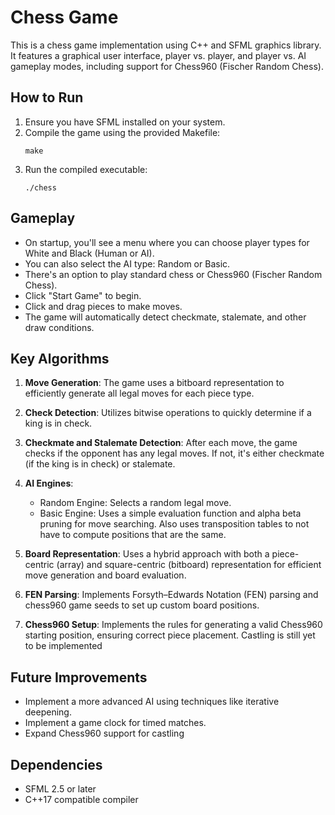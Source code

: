 # Chess Game

This is a chess game implementation using C++ and SFML graphics library. It features a graphical user interface, player vs. player, and player vs. AI gameplay modes, including support for Chess960 (Fischer Random Chess).

## How to Run

1. Ensure you have SFML installed on your system.
2. Compile the game using the provided Makefile:
   ```
   make
   ```
3. Run the compiled executable:
   ```
   ./chess
   ```

## Gameplay

- On startup, you'll see a menu where you can choose player types for White and Black (Human or AI).
- You can also select the AI type: Random or Basic.
- There's an option to play standard chess or Chess960 (Fischer Random Chess).
- Click "Start Game" to begin.
- Click and drag pieces to make moves.
- The game will automatically detect checkmate, stalemate, and other draw conditions.

## Key Algorithms

1. **Move Generation**: The game uses a bitboard representation to efficiently generate all legal moves for each piece type.

2. **Check Detection**: Utilizes bitwise operations to quickly determine if a king is in check.

3. **Checkmate and Stalemate Detection**: After each move, the game checks if the opponent has any legal moves. If not, it's either checkmate (if the king is in check) or stalemate.

4. **AI Engines**:
   - Random Engine: Selects a random legal move.
   - Basic Engine: Uses a simple evaluation function and alpha beta pruning for move searching. Also uses transposition tables to not have to compute positions that are the same.

5. **Board Representation**: Uses a hybrid approach with both a piece-centric (array) and square-centric (bitboard) representation for efficient move generation and board evaluation.

6. **FEN Parsing**: Implements Forsyth–Edwards Notation (FEN) parsing and chess960 game seeds to set up custom board positions.

7. **Chess960 Setup**: Implements the rules for generating a valid Chess960 starting position, ensuring correct piece placement. Castling is still yet to be implemented

## Future Improvements

- Implement a more advanced AI using techniques like iterative deepening.
- Implement a game clock for timed matches.
- Expand Chess960 support for castling

## Dependencies

- SFML 2.5 or later
- C++17 compatible compiler
